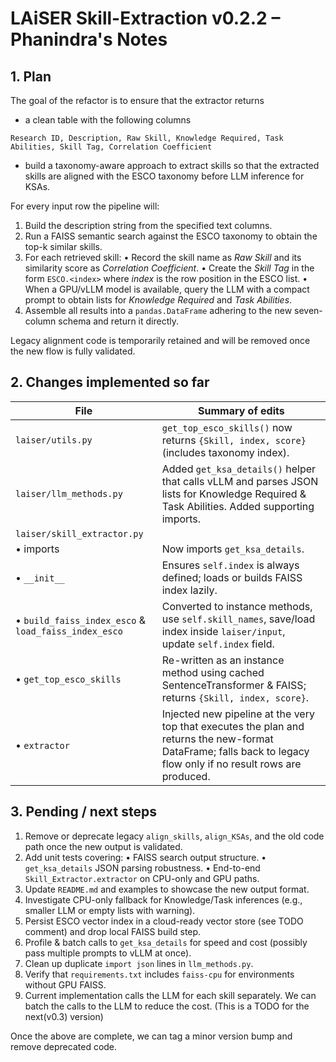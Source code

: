 # LAiSER Skill-Extraction v0.2.2 – Phanindra's Notes
 
## 1. Plan
The goal of the refactor is to ensure that the extractor returns 
- a clean table with the following columns
```
Research ID, Description, Raw Skill, Knowledge Required, Task Abilities, Skill Tag, Correlation Coefficient
```
- build a taxonomy-aware approach to extract skills so that the extracted skills are aligned with the ESCO taxonomy before LLM inference for  KSAs.

For every input row the pipeline will:
1. Build the description string from the specified text columns.
2. Run a FAISS semantic search against the ESCO taxonomy to obtain the top-k similar skills.
3. For each retrieved skill:
   • Record the skill name as *Raw Skill* and its similarity score as *Correlation Coefficient*.
   • Create the *Skill Tag* in the form `ESCO.<index>` where *index* is the row position in the ESCO list.
   • When a GPU/vLLM model is available, query the LLM with a compact prompt to obtain lists for *Knowledge Required* and *Task Abilities*.
4. Assemble all results into a `pandas.DataFrame` adhering to the new seven-column schema and return it directly.

Legacy alignment code is temporarily retained and will be removed once the new flow is fully validated.

## 2. Changes implemented so far
| File | Summary of edits |
|------|------------------|
| `laiser/utils.py` | `get_top_esco_skills()` now returns `{Skill, index, score}` (includes taxonomy index). |
| `laiser/llm_methods.py` | Added `get_ksa_details()` helper that calls vLLM and parses JSON lists for Knowledge Required & Task Abilities. Added supporting imports. |
| `laiser/skill_extractor.py` |
|  • imports | Now imports `get_ksa_details`. |
|  • `__init__` | Ensures `self.index` is always defined; loads or builds FAISS index lazily. |
|  • `build_faiss_index_esco` & `load_faiss_index_esco` | Converted to instance methods, use `self.skill_names`, save/load index inside `laiser/input`, update `self.index` field. |
|  • `get_top_esco_skills` | Re-written as an instance method using cached SentenceTransformer & FAISS; returns `{Skill, index, score}`. |
|  • `extractor` | Injected new pipeline at the very top that executes the plan and returns the new-format DataFrame; falls back to legacy flow only if no result rows are produced. |

## 3. Pending / next steps
1. Remove or deprecate legacy `align_skills`, `align_KSAs`, and the old code path once the new output is validated.
2. Add unit tests covering:
   • FAISS search output structure.
   • `get_ksa_details` JSON parsing robustness.
   • End-to-end `Skill_Extractor.extractor` on CPU-only and GPU paths.
3. Update `README.md` and examples to showcase the new output format. 
4. Investigate CPU-only fallback for Knowledge/Task inferences (e.g., smaller LLM or empty lists with warning).
5. Persist ESCO vector index in a cloud-ready vector store (see TODO comment) and drop local FAISS build step.
6. Profile & batch calls to `get_ksa_details` for speed and cost (possibly pass multiple prompts to vLLM at once).
7. Clean up duplicate `import json` lines in `llm_methods.py`.
8. Verify that `requirements.txt` includes `faiss-cpu` for environments without GPU FAISS.
9. Current implementation calls the LLM for each skill separately. We can batch the calls to the LLM to reduce the cost. (This is a TODO for the next(v0.3) version)

Once the above are complete, we can tag a minor version bump and remove deprecated code. 
